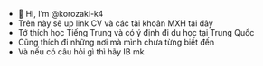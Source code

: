 - 👋 Hi, I’m @korozaki-k4
- Trên này sẽ up link CV và các tài khoản MXH tại đây
- Tớ thích học Tiếng Trung và có ý định đi du học tại Trung Quốc
- Cũng thích đi những nơi mà mình chưa từng biết đến
- Và nếu có câu hỏi gì thì hãy IB mk

<!---
korozaki-k4/korozaki-k4 is a ✨ special ✨ repository because its `README.md` (this file) appears on your GitHub profile.
You can click the Preview link to take a look at your changes.
--->
